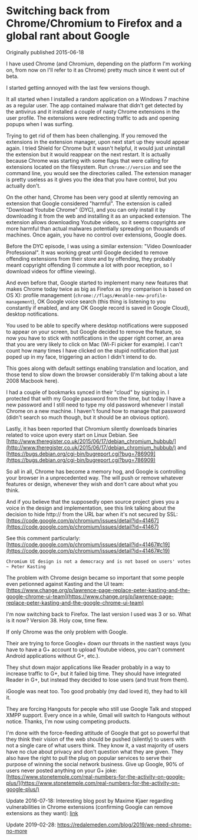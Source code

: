 
# Switching back from Chrome/Chromium to Firefox and a global rant about Google

Originally published 2015-06-18

I have used Chrome (and Chromium, depending on the platform I'm working on, from now on I'll refer to it as Chrome) pretty much since it went out of beta.

I started getting annoyed with the last few versions though.

It all started when I installed a random application on a Windows 7 machine as a regular user. The app contained malware that didn't get detected by the antivirus and it installed a couple of nasty Chrome extensions in the user profile. The extensions were redirecting traffic to ads and opening popups when I was surfing.

Trying to get rid of them has been challenging. If you removed the extensions in the extension manager, upon next start up they would appear again. I tried Shield for Chrome but it wasn't helpful, it would just uninstall the extension but it would reappear on the next restart. It is actually because Chrome was starting with some flags that were calling for extensions located on the filesystem. Run `chrome://version` and see the command line, you would see the directories called. The extension manager is pretty useless as it gives you the idea that you have control, but you actually don't.

On the other hand, Chrome has been very good at silently removing an extension that Google considered "harmful". The extension is called "Download Youtube Chrome" (DYC), and you can only install it by downloading it from the web and installing it as an unpacked extension. The extension allows downloading Youtube videos, so it seems copyrights are more harmful than actual malwares potentially spreading on thousands of machines. Once again, you have no control over extensions, Google does.

Before the DYC episode, I was using a similar extension: "Video Downloader Professional". It was working great until Google decided to remove offending extensions from their store and by offending, they probably meant copyright offending (I commute a lot with poor reception, so I download videos for offline viewing).

And even before that, Google started to implement many new features that makes Chrome today twice as big as Firefox as (my comparison is based on OS X): profile management (`chrome://flags/#enable-new-profile-management`), OK Google voice search (this thing is listening to you constantly if enabled, and any OK Google record is saved in Google Cloud), desktop notifications.

You used to be able to specify where desktop notifications were supposed to appear on your screen, but Google decided to remove the feature, so now you have to stick with notifications in the upper right corner, an area that you are very likely to click on Mac (Wi-Fi picker for example). I can't count how many times I have clicked on the stupid notification that just poped up in my face, triggering an action I didn't intend to do.

This goes along with default settings enabling translation and location, and those tend to slow down the browser considerably (I'm talking about a late 2008 Macbook here).

I had a couple of bookmarks synced in their "cloud" by signing in. I protected that with my Google password from the time, but today I have a new password and I still need to type my old password whenever I install Chrome on a new machine. I haven't found how to manage that password (didn't search so much though, but it should be an obvious option).

Lastly, it has been reported that Chromium silently downloads binaries related to voice upon every start on Linux Debian. See [http://www.theregister.co.uk/2015/06/17/debian_chromium_hubbub/](http://www.theregister.co.uk/2015/06/17/debian_chromium_hubbub/) and [https://bugs.debian.org/cgi-bin/bugreport.cgi?bug=786909](https://bugs.debian.org/cgi-bin/bugreport.cgi?bug=786909)

So all in all, Chrome has become a memory hog, and Google is controlling your browser in a unprecedented way. The will push or remove whatever features or design, whenever they wish and don't care about what you think. 

And if you believe that the supposedly open source project gives you a voice in the design and implementation, see this link talking about the decision to hide http:// from the URL bar when it's not secured by SSL: [https://code.google.com/p/chromium/issues/detail?id=41467](https://code.google.com/p/chromium/issues/detail?id=41467)

See this comment particularly: [https://code.google.com/p/chromium/issues/detail?id=41467#c19](https://code.google.com/p/chromium/issues/detail?id=41467#c19)

	Chromium UI design is not a democracy and is not based on users' votes ~ Peter Kasting
	
The problem with Chrome design became so important that some people even petionned against Kasting and the UI team: [https://www.change.org/p/lawrence-page-replace-peter-kasting-and-the-google-chrome-ui-team](https://www.change.org/p/lawrence-page-replace-peter-kasting-and-the-google-chrome-ui-team)

I'm now switching back to Firefox. The last  version I used was 3 or so. What is it now? Version 38. Holy cow, time flew.

If only Chrome was the only problem with Google.

Their are trying to force Google+ down our throats in the nastiest ways (you have to have a G+ account to upload Youtube videos, you can't comment Android applications without G+, etc.).

They shut down major applications like Reader probably in a way to increase traffic to G+, but it failed big time. They should have integrated Reader in G+, but instead they decided to lose users (and trust from them).

iGoogle was neat too. Too good probably (my dad loved it), they had to kill it.

They are forcing Hangouts for people who still use Google Talk and stopped XMPP support. Every once in a while, Gmail will switch to Hangouts without notice. Thanks, I'm now using competing products.

I'm done with the force-feeding attitude of Google that got so powerful that they think their vision of the web should be pushed (silently) to users with not a single care of what users think. They know it, a vast majority of users have no clue about privacy and don't question what they are given. They also have the right to pull the plug on popular services to serve their purpose of winning the social network business. Give up Google, 90% of users never posted anything on your G+ joke: [https://www.stonetemple.com/real-numbers-for-the-activity-on-google-plus/](https://www.stonetemple.com/real-numbers-for-the-activity-on-google-plus/)

Update 2016-07-18: Interesting blog post by Maxime Kjaer regarding vulnerabilities in Chrome extensions (confirming Google can remove extensions as they want): [link](https://kjaer.io/extension-malware/)

Update 2019-02-28: https://redalemeden.com/blog/2019/we-need-chrome-no-more